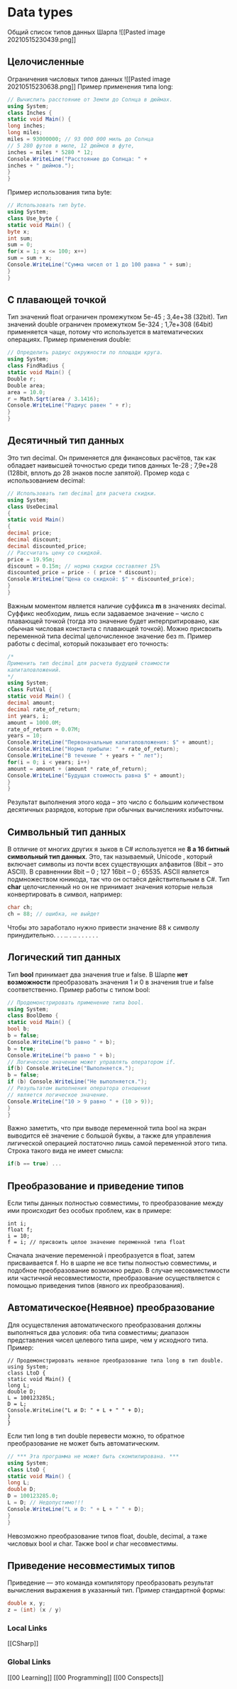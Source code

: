 # Data types 
Общий список типов данных Шарпа 
![[Pasted image 20210515230439.png]]
## Целочисленные
Ограничения числовых типов данных
![[Pasted image 20210515230638.png]]
Пример применения типа long:
```csharp
// Вычислить расстояние от Земли до Солнца в дюймах.
using System;
class Inches {
static void Main() {
long inches;
long miles;
miles = 93000000; // 93 000 000 миль до Солнца
// 5 280 футов в миле, 12 дюймов в футе,
inches = miles * 5280 * 12;
Console.WriteLine("Расстояние до Солнца: " +
inches + " дюймов.");
}
}
```
Пример использования типа byte:
```csharp
// Использовать тип byte.
using System;
class Use_byte {
static void Main() {
byte x;
int sum;
sum = 0;
for(x = 1; х <= 100; х++)
sum = sum + х;
Console.WriteLine("Сумма чисел от 1 до 100 равна " + sum);
}
}
```
## С плавающей точкой
Тип значений float ограничен промежутком 5e-45 ; 3,4e+38 (32bit).
Тип значений double ограничен промежутком 5e-324 ; 1,7e+308 (64bit) применяется чаще, потому что используется в математических операциях. 
Пример применения double:
```csharp
// Определить радиус окружности по площади круга.
using System;
class FindRadius {
static void Main() {
Double r;
Double area;
area = 10.0;
r = Math.Sqrt(area / 3.1416);
Console.WriteLine("Радиус равен " + r);
}
}
```
## Десятичный тип данных
Это тип decimal. Он применяется для финансовых расчётов, так как обладает наивысшей точностью среди типов данных 1e-28 ; 7,9e+28 (128bit, вплоть до 28 знаков после запятой). 
Промер кода с использованием decimal:
```csharp
// Использовать тип decimal для расчета скидки.
using System;
class UseDecimal 
{
static void Main() 
{
decimal price;
decimal discount;
decimal discounted_price;
// Рассчитать цену со скидкой.
price = 19.95m;
discount = 0.15m; // норма скидки составляет 15%
discounted_price = price - ( price * discount);
Console.WriteLine("Цена со скидкой: $" + discounted_price);
}
}
```
Важным моментом является наличие суффикса __m__ в значениях decimal. Суффикс необходим, лишь если задаваемое значение – число с плавающей точкой (тогда это значение будет интерпритировано, как обычная числовая константа с плавающей точкой). Можно присвоить переменной типа decimal целочисленное значение без m.
Пример работы с decimal, который показывает его точность:
```csharp
/*
Применить тип decimal для расчета будущей стоимости
капиталовложений.
*/
using System;
class FutVal {
static void Main() {
decimal amount;
decimal rate_of_return;
int years, i;
amount = 1000.0M;
rate_of_return = 0.07M;
years = 10;
Console.WriteLine("Первоначальные капиталовложения: $" + amount);
Console.WriteLine("Норма прибыли: " + rate_of_return);
Console.WriteLine("В течение " + years + " лет");
for(i = 0; i < years; i++)
amount = amount + (amount * rate_of_return);
Console.WriteLine("Будущая стоимость равна $" + amount);
}
}
```
Результат выполнения этого кода – это число с большим количеством десятичных разрядов, которые при обычных вычислениях избыточны.
## Символьный тип данных 
В отличие от многих других я зыков в C# используется не __8 а 16 битный символьный тип данных__. Это, так называемый, Unicode , который включает символы из почти всех существующих алфавитов (8bit – это ASCII).
В сравненнии 8bit – 0 ; 127 16bit – 0 ; 65535. ASCII является подмножеством юникода, так что он остаёся действительным в C#. Тип __char__ целочисленный но он не принимает значения которые нельзя конвертировать в символ, например:
```csharp
char ch;
ch = 88; // ошибка, не выйдет
```
Чтобы это заработало нужно привести значение 88 к символу принудительно.
.
.
..
.
..
.
.
.
.
.
.
## Логический тип данных 
Тип __bool__ принимает два значения true и false. В Шарпе __нет возможности__ преобразовать значения 1 и 0 в значения true и false соответственно. 
Пример работы с типом bool:
```csharp
// Продемонстрировать применение типа bool.
using System;
class BoolDemo {
static void Main() {
bool b;
b = false;
Console.WriteLine("b равно " + b);
b = true;
Console.WriteLine("b равно " + b);
// Логическое значение может управлять оператором if.
if(b) Console.WriteLine("Выполняется.");
b = false;
if (b) Console.WriteLine("He выполняется.");
// Результатом выполнения оператора отношения
// является логическое значение.
Console.WriteLine("10 > 9 равно " + (10 > 9));
}
}
```
Важно заметить, что при выводе переменной типа bool на экран выводится её значение с большой буквы, а также для управления лигической операцией лостаточно лишь самой переменной этого типа.
Cтрока такого вида не имеет смысла:
```csharp 
if(b == true) ...
```
## Преобразование и приведение типов
Если типы данных полностью совместимы, то преобразование между ими происходит без особых проблем, как в примере:
```cshrp
int i;
float f;
i = 10;
f = i; // присвоить целое значение переменной типа float
```
Сначала значение переменной i преобразуется в float, затем присваивается f. Но в шарпе не все типы полностью совместимы, и подобное преобразование возможно редко. В случае несовместимости или частичной несовместимости, преобразование осуществляется с помощью приведения типов (явного их преобразования).
## Автоматическое(Неявное) преобразование
Для осуществления автоматического преобразования должны выполняться два условия: 
оба типа совместимы;
диапазон представления чисел целевого типа шире, чем у исходного типа.
Пример: 
```charp 
// Продемонстрировать неявное преобразование типа long в тип double.
using System;
class LtoD {
static void Main() {
long L;
double D;
L = 100123285L;
D = L;
Console.WriteLine("L и D: " + L + " " + D);
}
}
```
Если тип long в тип double перевести можно, то обратное преобразование не может быть автоматическим. 
```csharp 
// *** Эта программа не может быть скомпилирована. ***
using System;
class LtoD {
static void Main() {
long L;
double D;
D = 100123285.0;
L = D; // Недопустимо!!!
Console.WriteLine("L и D: " + L + " " + D);
}
}
```
Невозможно преобразование типов float, double, decimal, а  таже числовых bool  и char. Также bool и char несовместимы.
## Приведение несовместимых типов 
Приведение — это команда компилятору преобразовать результат вычисления выражения в указанный тип.
Пример стандартной формы:
```csharp
double х, у;
z = (int) (х / у)
```



### Local Links 
[[CSharp]]


### Global Links
[[00 Learning]]
[[00 Programming]]
[[00 Conspects]]